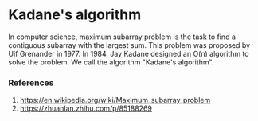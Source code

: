 # Kadane's algorithm

In computer science, maximum subarray problem is the task to find a contiguous subarray with the largest sum. This problem was proposed by Uif Grenander in 1977. In 1984, Jay Kadane designed an O(n) algorithm to solve the problem. We call the algorithm "Kadane's algorithm".


### References
1. https://en.wikipedia.org/wiki/Maximum_subarray_problem
2. https://zhuanlan.zhihu.com/p/85188269
